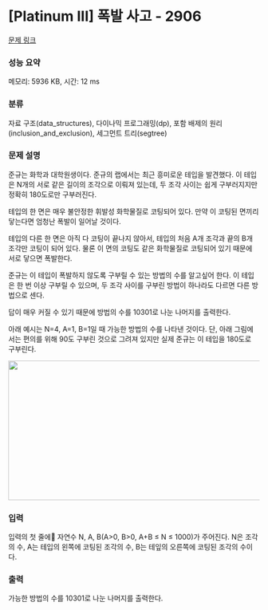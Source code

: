 # [Platinum III] 폭발 사고 - 2906 

[문제 링크](https://www.acmicpc.net/problem/2906) 

### 성능 요약

메모리: 5936 KB, 시간: 12 ms

### 분류

자료 구조(data_structures), 다이나믹 프로그래밍(dp), 포함 배제의 원리(inclusion_and_exclusion), 세그먼트 트리(segtree)

### 문제 설명

<p>준규는 화학과 대학원생이다. 준규의 랩에서는 최근 흥미로운 테입을 발견했다. 이 테입은 N개의 서로 같은 길이의 조각으로 이뤄져 있는데, 두 조각 사이는 쉽게 구부러지지만 정확히 180도로만 구부러진다.</p>

<p>테입의 한 면은 매우 불안정한 휘발성 화학물질로 코팅되어 있다. 만약 이 코팅된 면끼리 닿는다면 엄청난 폭발이 일어날 것이다.</p>

<p>테입의 다른 한 면은 아직 다 코팅이 끝나지 않아서, 테입의 처음 A개 조각과 끝의 B개 조각만 코팅이 되어 있다. 물론 이 면의 코팅도 같은 화학물질로 코팅되어 있기 때문에 서로 닿으면 폭발한다.</p>

<p>준규는 이 테입이 폭발하지 않도록 구부릴 수 있는 방법의 수를 알고싶어 한다. 이 테입은 한 번 이상 구부릴 수 있으며, 두 조각 사이를 구부린 방법이 하나라도 다르면 다른 방법으로 센다.</p>

<p>답이 매우 커질 수 있기 때문에 방법의 수를 10301로 나눈 나머지를 출력한다.</p>

<p>아래 예시는 N=4, A=1, B=1일 때 가능한 방법의 수를 나타낸 것이다. 단, 아래 그림에서는 편의를 위해 90도 구부린 것으로 그려져 있지만 실제 준규는 이 테입을 180도로 구부린다.</p>

<p style="text-align: center;"><img alt="" src="" style="width: 594px; height: 280px;"></p>

### 입력 

 <p>입력의 첫 줄에 자연수 N, A, B(A>0, B>0, A+B ≤ N ≤ 1000)가 주어진다. N은 조각의 수, A는 테입의 왼쪽에 코팅된 조각의 수, B는 테잎의 오른쪽에 코팅된 조각의 수이다.</p>

### 출력 

 <p>가능한 방법의 수를 10301로 나눈 나머지를 출력한다.</p>

